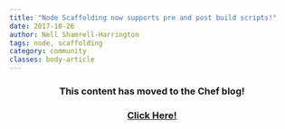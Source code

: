 ```yaml
---
title: "Node Scaffolding now supports pre and post build scripts!"
date: 2017-10-26
author: Nell Shamrell-Harrington
tags: node, scaffolding
category: community
classes: body-article
---
```


<h3><p style="text-align: center;">This content has moved to the Chef blog!</p></h3>
<h3><a href="https://blog.chef.io/2017/10/26/node-scaffolding-now-supports-pre-and-post-build-scripts"><p style="text-align: center;">Click Here!</p></a></h3>